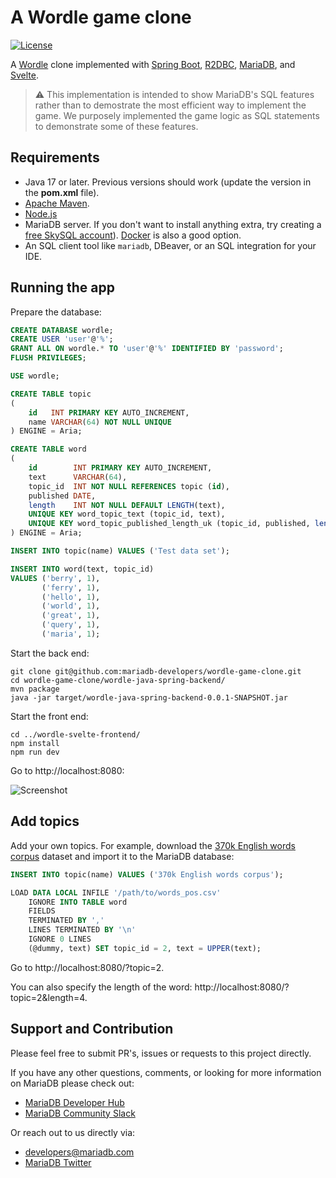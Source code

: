 # A Wordle game clone
[![License](https://img.shields.io/badge/License-MIT-blue.svg?style=plastic)](https://opensource.org/licenses/MIT)

A [Wordle](https://en.wikipedia.org/wiki/Wordle) clone implemented with [Spring Boot](https://spring.io/projects/spring-boot), [R2DBC](https://r2dbc.io/), [MariaDB](https://mariadb.com/), and [Svelte](https://svelte.dev/).

> ⚠️ This implementation is intended to show MariaDB's SQL features rather than to demostrate the most efficient way to implement the game. We purposely implemented the game logic as SQL statements to demonstrate some of these features.

## Requirements

- Java 17 or later. Previous versions should work (update the version
  in the **pom.xml** file).
- [Apache Maven](https://maven.apache.org).
- [Node.js](https://nodejs.org)
- MariaDB server. If you don't want to install anything extra, try creating a
  [free SkySQL account](https://mariadb.com/products/skysql)).
  [Docker](https://hub.docker.com/u/mariadb) is also a good option.
- An SQL client tool like `mariadb`, DBeaver, or an SQL integration for
  your IDE.

## Running the app

Prepare the database:

```sql
CREATE DATABASE wordle;
CREATE USER 'user'@'%';
GRANT ALL ON wordle.* TO 'user'@'%' IDENTIFIED BY 'password';
FLUSH PRIVILEGES;

USE wordle;

CREATE TABLE topic
(
    id   INT PRIMARY KEY AUTO_INCREMENT,
    name VARCHAR(64) NOT NULL UNIQUE
) ENGINE = Aria;

CREATE TABLE word
(
    id        INT PRIMARY KEY AUTO_INCREMENT,
    text      VARCHAR(64),
    topic_id  INT NOT NULL REFERENCES topic (id),
    published DATE,
    length    INT NOT NULL DEFAULT LENGTH(text),
    UNIQUE KEY word_topic_text (topic_id, text),
    UNIQUE KEY word_topic_published_length_uk (topic_id, published, length)
) ENGINE = Aria;

INSERT INTO topic(name) VALUES ('Test data set');

INSERT INTO word(text, topic_id)
VALUES ('berry', 1),
       ('ferry', 1),
       ('hello', 1),
       ('world', 1),
       ('great', 1),
       ('query', 1),
       ('maria', 1);
```

Start the back end:

```
git clone git@github.com:mariadb-developers/wordle-game-clone.git
cd wordle-game-clone/wordle-java-spring-backend/
mvn package
java -jar target/wordle-java-spring-backend-0.0.1-SNAPSHOT.jar
```

Start the front end:

```
cd ../wordle-svelte-frontend/
npm install
npm run dev
```

Go to http://localhost:8080:

![Screenshot](https://repository-images.githubusercontent.com/451800068/0e2f27cc-10d8-404c-b090-950ff8396561)

## Add topics

Add your own topics. For example, download the [370k English words corpus](https://www.kaggle.com/ruchi798/part-of-speech-tagging) dataset and import it to the MariaDB database:

```sql
INSERT INTO topic(name) VALUES ('370k English words corpus');

LOAD DATA LOCAL INFILE '/path/to/words_pos.csv'
    IGNORE INTO TABLE word
    FIELDS
    TERMINATED BY ','
    LINES TERMINATED BY '\n'
    IGNORE 0 LINES
    (@dummy, text) SET topic_id = 2, text = UPPER(text);
```

Go to http://localhost:8080/?topic=2.

You can also specify the length of the word: http://localhost:8080/?topic=2&length=4.

## Support and Contribution

Please feel free to submit PR's, issues or requests to this project
directly.

If you have any other questions, comments, or looking for more information
on MariaDB please check out:

* [MariaDB Developer Hub](https://mariadb.com/developers)
* [MariaDB Community Slack](https://r.mariadb.com/join-community-slack)

Or reach out to us directly via:

* [developers@mariadb.com](mailto:developers@mariadb.com)
* [MariaDB Twitter](https://twitter.com/mariadb)
